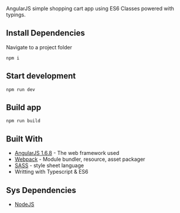 AngularJS simple shopping cart app using ES6 Classes powered with typings.

## Install Dependencies
Navigate to a project folder

    npm i

## Start development

    npm run dev

## Build app

    npm run build

## Built With

* [AngularJS 1.6.8](https://angularjs.org/) - The web framework used
* [Webpack](https://webpack.js.org/) - Module bundler, resource, asset packager
* [SASS](https://sass-lang.com/) - style sheet language
* Writting with Typescript & ES6

## Sys Dependencies

* [NodeJS](https://github.com/nodesource/distributions#debmanual)


